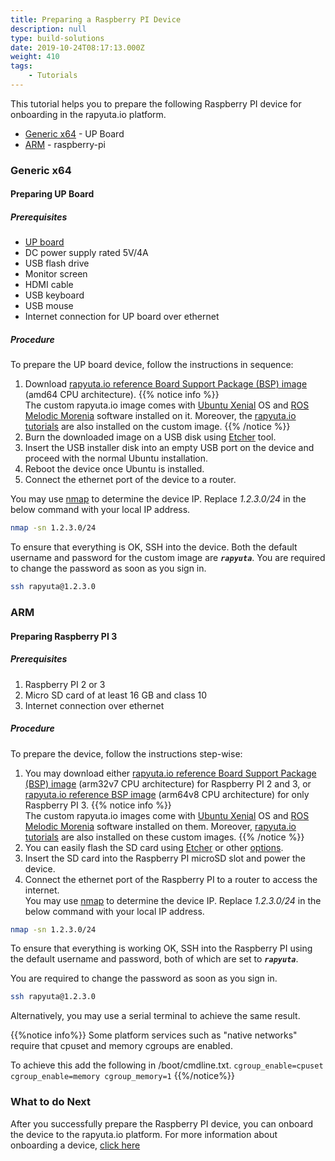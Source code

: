 ```yaml
---
title: Preparing a Raspberry PI Device
description: null
type: build-solutions
date: 2019-10-24T08:17:13.000Z
weight: 410
tags:
    - Tutorials
---
```


This tutorial helps you to prepare the following Raspberry PI device for onboarding in the rapyuta.io platform.
* [Generic x64](#generic-x64) - UP Board
* [ARM](#arm) - raspberry-pi

### Generic x64
#### Preparing UP Board
##### Prerequisites
- [UP board](https://up-board.org/up/specifications/)
- DC power supply rated 5V/4A
- USB flash drive
- Monitor screen
- HDMI cable
- USB keyboard
- USB mouse
- Internet connection for UP board over ethernet

##### Procedure
To prepare the UP board device, follow the instructions in sequence:

1. Download [rapyuta.io reference Board Support Package (BSP) image](https://storage.googleapis.com/io-reference-bsp-images/up/ubuntu/2018-08-23-rapyuta-robotics-xenial-ros-up-board-amd64.iso) (amd64 CPU architecture).
{{% notice info %}}  
The custom rapyuta.io image comes with [Ubuntu Xenial](http://releases.ubuntu.com/xenial/)
OS and [ROS Melodic Morenia](http://wiki.ros.org/melodic) software installed on it.
Moreover, the [rapyuta.io tutorials](https://github.com/rapyuta-robotics/io_tutorials)
are also installed on the custom image.
{{% /notice %}}
2. Burn the downloaded image on a USB disk using [Etcher](https://etcher.io/) tool.
3. Insert the USB installer disk into an empty USB port on the device and proceed with the normal Ubuntu installation.
4. Reboot the device once Ubuntu is installed.
5. Connect the ethernet port of the device to a router.

You may use [nmap](https://nmap.org/) to determine the device IP.
Replace *1.2.3.0/24* in the below command with your local IP address.

```bash
nmap -sn 1.2.3.0/24
```
To ensure that everything is OK, SSH into the device. Both the default username
and password for the custom image are ***`rapyuta`***. You are required to change the
password as soon as you sign in.

```bash
ssh rapyuta@1.2.3.0
```

### ARM
#### Preparing Raspberry PI 3
##### Prerequisites

1. Raspberry PI 2 or 3
2. Micro SD card of at least 16 GB and class 10
3. Internet connection over ethernet

##### Procedure
To prepare the device, follow the instructions step-wise:

1. You may download either [rapyuta.io reference Board Support Package (BSP)
image](https://storage.googleapis.com/io-reference-bsp-images/raspberrypi/ubuntu/2018-07-14-rapyuta-robotics-xenial-ros-raspberry-pi-armhf.img.xz) (arm32v7 CPU architecture) for Raspberry PI 2 and 3,
or [rapyuta.io reference BSP image](https://storage.googleapis.com/io-reference-bsp-images/raspberrypi/ubuntu/2018-07-18-rapyuta-robotics-xenial-ros-raspberry-pi-arm64.img.xz) (arm64v8 CPU architecture) for only Raspberry PI 3.
{{% notice info %}}  
The custom rapyuta.io images come with [Ubuntu Xenial](http://releases.ubuntu.com/xenial/)
OS and [ROS Melodic Morenia](http://wiki.ros.org/melodic) software installed on them.
Moreover, [rapyuta.io tutorials](https://github.com/rapyuta-robotics/io_tutorials)
are also installed on these custom images.
{{% /notice %}}
2. You can easily flash the SD card using [Etcher](https://etcher.io) or other [options](https://www.raspberrypi.org/documentation/installation/installing-images/).
3. Insert the SD card into the Raspberry PI microSD slot and power the device.
4. Connect the ethernet port of the Raspberry PI to a router to access the internet.  
You may use [nmap](https://nmap.org/) to determine the device IP.
Replace *1.2.3.0/24* in the below command with your local IP address.

```bash
nmap -sn 1.2.3.0/24
```
To ensure that everything is working OK, SSH into the Raspberry PI using
the default username and password, both of which are set to ***`rapyuta`***.

You are required to change the password as soon as you sign in.

```bash
ssh rapyuta@1.2.3.0
```

Alternatively, you may use a serial terminal to achieve the same result.

{{%notice info%}}
Some platform services such as "native networks" require that cpuset and memory cgroups are enabled.

To achieve this add the following in /boot/cmdline.txt. `cgroup_enable=cpuset cgroup_enable=memory cgroup_memory=1` 
{{%/notice%}}

### What to do Next

After you successfully prepare the Raspberry PI device, you can onboard the device to the rapyuta.io platform. For more information about onboarding a device, [click here](/3_how-tos/32_device-management/321_onboarding-a-device)

